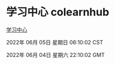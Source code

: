 # 学习中心 colearnhub
[学习中心](http://59.174.27.195:56308/colearnhub/)

2022年 06月 05日 星期日 06:10:02 CST

2022年 06月 04日 星期六 22:10:02 GMT
